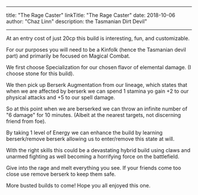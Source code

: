 
---
title: "The Rage Caster"
linkTitle: "The Rage Caster"
date: 2018-10-06
author: "Chaz Linn"
description: the Tasmanian Dirt Devil"

---
At an entry cost of just 20cp this build is interesting, fun, and customizable.

For our purposes you will need to be a Kinfolk (hence the Tasmanian devil part) and primarily be focused on Magical Combat.

We first choose Specialization for our chosen flavor of elemental damage. (I choose stone for this build).

We then pick up Berserk Augmentation from our lineage, which states that when we are affected by berserk we can spend 1 stamina yo gain +2 to our physical attacks and +5 to our spell damage.

So at this point when we are berserked we can throw an infinite number of "6 <element> damage" for 10 minutes. (Albeit at the nearest targets, not discerning friend from foe).

By taking 1 level of Energy we can enhance the build by learning berserk/remove berserk allowing us to enter/remove this state at will.

With the right skills this could be a devastating hybrid build using claws and unarmed fighting as well becoming a horrifying force on the battlefield.

Give into the rage and melt everything you see. If your friends come too close use remove berserk to keep them safe. 

More busted builds to come! Hope you all enjoyed this one.
